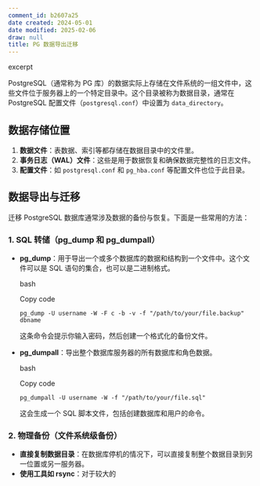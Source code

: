 ```yaml
---
comment_id: b2607a25
date created: 2024-05-01
date modified: 2025-02-06
draw: null
title: PG 数据导出迁移
---
```

excerpt

<!-- more -->

PostgreSQL（通常称为 PG 库）的数据实际上存储在文件系统的一组文件中，这些文件位于服务器上的一个特定目录中。这个目录被称为数据目录，通常在 PostgreSQL 配置文件（`postgresql.conf`）中设置为 `data_directory`。

## 数据存储位置

1. **数据文件**：表数据、索引等都存储在数据目录中的文件里。
2. **事务日志（WAL）文件**：这些是用于数据恢复和确保数据完整性的日志文件。
3. **配置文件**：如 `postgresql.conf` 和 `pg_hba.conf` 等配置文件也位于此目录。

## 数据导出与迁移

迁移 PostgreSQL 数据库通常涉及数据的备份与恢复。下面是一些常用的方法：

### 1. SQL 转储（pg_dump 和 pg_dumpall）

- **pg_dump**：用于导出一个或多个数据库的数据和结构到一个文件中。这个文件可以是 SQL 语句的集合，也可以是二进制格式。
    

    bash

    

    Copy code

    

    `pg_dump -U username -W -F c -b -v -f "/path/to/your/file.backup" dbname`

    

    这条命令会提示你输入密码，然后创建一个格式化的备份文件。

    
- **pg_dumpall**：导出整个数据库服务器的所有数据库和角色数据。
    

    bash

    

    Copy code

    

    `pg_dumpall -U username -W -f "/path/to/your/file.sql"`

    

    这会生成一个 SQL 脚本文件，包括创建数据库和用户的命令。

    

### 2. 物理备份（文件系统级备份）

- **直接复制数据目录**：在数据库停机的情况下，可以直接复制整个数据目录到另一位置或另一服务器。
- **使用工具如 rsync**：对于较大的
